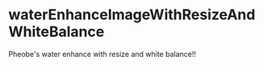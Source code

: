 # waterEnhanceImageWithResizeAndWhiteBalance
Pheobe's water enhance with resize and white balance!!


